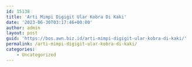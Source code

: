 ```yaml
---
id: 15138
title: 'Arti Mimpi Digigit Ular Kobra Di Kaki'
date: '2023-06-30T03:17:46+00:00'
author: admin
layout: post
guid: 'https://bos.awn.biz.id/arti-mimpi-digigit-ular-kobra-di-kaki/'
permalink: /arti-mimpi-digigit-ular-kobra-di-kaki/
categories:
    - Uncategorized
---
```


